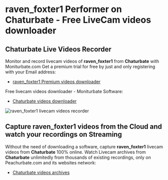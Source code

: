 # raven_foxter1 Performer on Chaturbate - Free LiveCam videos downloader

## Chaturbate Live Videos Recorder

Monitor and record livecam videos of **raven_foxter1** from **Chaturbate** with Moniturbate.com
Get a premium trial for free by just and only registering with your Email address:
* [raven_foxter1 Premium videos downloader](https://moniturbate.com/request-demo-licence-key.html)

Free livecam videos downloader - Moniturbate Software:
* [Chaturbate videos downloader](https://moniturbate.com/moniturbate-download-software.html)

![raven_foxter1 livecam videos recorder](https://peachurnet.com/templates/moniturbate-software.png)


## Capture raven_foxter1 videos from the Cloud and watch your recordings on Streaming

Without the need of downloading a software, capture **raven_foxter1** livecam videos from **Chaturbate** 100% online.
Watch Livecam archives from **Chaturbate** unlimitedly from thousands of existing recordings, only on Peachurbate.com and its websites network:
* [Chaturbate videos archives](https://peachurnet.com/)